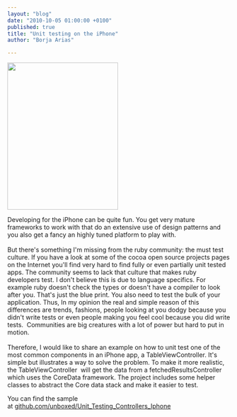 ```yaml
---
layout: "blog"
date: "2010-10-05 01:00:00 +0100"
published: true
title: "Unit testing on the iPhone"
author: "Borja Arias"

---
```


<p><img alt="" height="333" src="/uploads/Image/iphone_with_code.jpg" width="250" /></p>
<p>Developing for the iPhone can be quite fun. You get very mature frameworks to work with that do an extensive use of design patterns and you also get a fancy an highly tuned platform to play with.<br />
<br />
But there&#39;s something I&#39;m missing from the ruby community: the must test culture. If you have a look at some of the cocoa open source projects pages on the Internet you&#39;ll find very hard to find fully or even partially unit tested apps. The community seems to lack that culture that makes ruby developers test. I don&#39;t believe this is due to language specifics. For example ruby doesn&#39;t check the types or doesn&#39;t have a compiler to look after you. That&#39;s just the blue print. You also need to test the bulk of your application. Thus, In my opinion the real and simple reason of this differences are trends, fashions, people looking at you dodgy because you didn&#39;t write tests or even people making you feel cool because you did write tests. &nbsp;Communities are big creatures with a lot of power but hard to put in motion.<br />
<br />
Therefore, I would like to share an example on how to unit test one of the most common components in an iPhone app, a TableViewController. It&#39;s simple but illustrates a way to solve the problem. To make it more realistic, the TableViewController &nbsp;will get the data from a fetchedResultsController which uses the CoreData framework. The project includes some helper classes to abstract the Core data stack and make it easier to test.</p>
<p>You can find the sample at&nbsp;<a href="http://github.com/unboxed/Unit_Testing_Controllers_Iphone">github.com/unboxed/Unit_Testing_Controllers_Iphone</a></p>
<p>&nbsp;</p>

